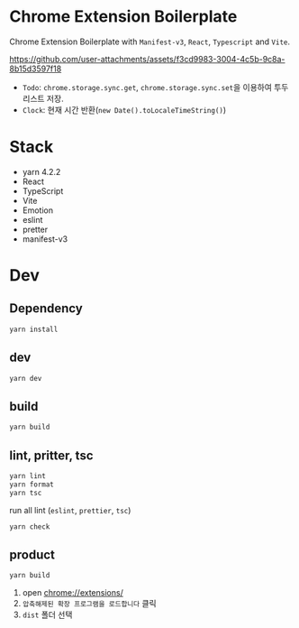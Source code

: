 # Chrome Extension Boilerplate

Chrome Extension Boilerplate with `Manifest-v3`, `React`, `Typescript` and `Vite`.

https://github.com/user-attachments/assets/f3cd9983-3004-4c5b-9c8a-8b15d3597f18

- `Todo`: `chrome.storage.sync.get`, `chrome.storage.sync.set`을 이용하여 투두 리스트 저장.
- `Clock`: 현재 시간 반환(`new Date().toLocaleTimeString()`)

# Stack

- yarn 4.2.2
- React
- TypeScript
- Vite
- Emotion
- eslint
- pretter
- manifest-v3

# Dev

## Dependency

```bash
yarn install
```

## dev

```bash
yarn dev
```

## build

```bash
yarn build
```

## lint, pritter, tsc

```bash
yarn lint
yarn format
yarn tsc
```

run all lint (`eslint`, `prettier`, `tsc`)

```bash
yarn check
```

## product

```bash
yarn build
```

1. open [chrome://extensions/](chrome://extensions/)
2. `압축해제된 확장 프로그램을 로드합니다` 클릭
3. `dist` 폴더 선택
